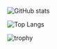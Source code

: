 ![GitHub stats](https://github-readme-stats.vercel.app/api?username=Kuvaev-dev&show_icons=true&theme=dark&hide_border=true)  

![Top Langs](https://github-readme-stats.vercel.app/api/top-langs/?username=Kuvaev-dev&theme=dark&hide_border=true)

![trophy](https://github-profile-trophy.vercel.app/?username=Kuvaev-dev&no-frame=true&no-bg=true&theme=juicyfresh)
